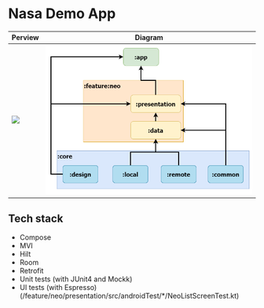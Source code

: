 # Nasa Demo App

| Perview | Diagram |
| --- | --- |
| <img src="preview.gif" width="300"> | <img src="diagram.png"> |


## Tech stack

- Compose
- MVI
- Hilt
- Room
- Retrofit
- Unit tests (with JUnit4 and Mockk)
- UI tests (with Espresso) (/feature/neo/presentation/src/androidTest/*/NeoListScreenTest.kt)